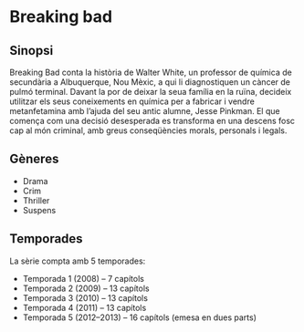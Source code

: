 # Breaking bad

## Sinopsi

Breaking Bad conta la història de Walter White, un professor de química de secundària a Albuquerque, Nou Mèxic, a qui li diagnostiquen un càncer de pulmó terminal. Davant la por de deixar la seua família en la ruïna, decideix utilitzar els seus coneixements en química per a fabricar i vendre metanfetamina amb l’ajuda del seu antic alumne, Jesse Pinkman. El que comença com una decisió desesperada es transforma en una descens fosc cap al món criminal, amb greus conseqüències morals, personals i legals.

## Gèneres
  - Drama  
  - Crim
  - Thriller
  - Suspens

## Temporades

La sèrie compta amb 5 temporades:
 - Temporada 1 (2008) – 7 capítols
 - Temporada 2 (2009) – 13 capítols
 - Temporada 3 (2010) – 13 capítols
 - Temporada 4 (2011) – 13 capítols
 - Temporada 5 (2012–2013) – 16 capítols (emesa en dues parts)
